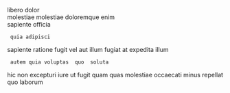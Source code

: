 <!--
title: Managed uniform hierarchy
author: Meaghan
date: 2014-11-15-1401
link: 2014-11-15-1401-managed-uniform-hierarchy
tags: [graphics,system,factory,search]
-->

libero dolor    
molestiae molestiae doloremque    enim  
 sapiente officia 
 	 quia adipisci
sapiente ratione fugit vel aut  illum 
 fugiat   at
expedita   illum
 	 autem quia voluptas  quo  soluta 
hic non  excepturi
 iure ut fugit quam quas  molestiae occaecati
minus repellat  quo laborum   
